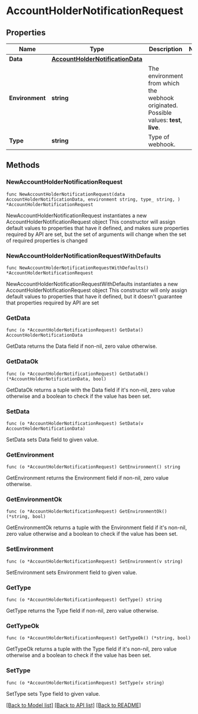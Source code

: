# AccountHolderNotificationRequest

## Properties

Name | Type | Description | Notes
------------ | ------------- | ------------- | -------------
**Data** | [**AccountHolderNotificationData**](AccountHolderNotificationData.md) |  | 
**Environment** | **string** | The environment from which the webhook originated.  Possible values: **test**, **live**. | 
**Type** | **string** | Type of webhook. | 

## Methods

### NewAccountHolderNotificationRequest

`func NewAccountHolderNotificationRequest(data AccountHolderNotificationData, environment string, type_ string, ) *AccountHolderNotificationRequest`

NewAccountHolderNotificationRequest instantiates a new AccountHolderNotificationRequest object
This constructor will assign default values to properties that have it defined,
and makes sure properties required by API are set, but the set of arguments
will change when the set of required properties is changed

### NewAccountHolderNotificationRequestWithDefaults

`func NewAccountHolderNotificationRequestWithDefaults() *AccountHolderNotificationRequest`

NewAccountHolderNotificationRequestWithDefaults instantiates a new AccountHolderNotificationRequest object
This constructor will only assign default values to properties that have it defined,
but it doesn't guarantee that properties required by API are set

### GetData

`func (o *AccountHolderNotificationRequest) GetData() AccountHolderNotificationData`

GetData returns the Data field if non-nil, zero value otherwise.

### GetDataOk

`func (o *AccountHolderNotificationRequest) GetDataOk() (*AccountHolderNotificationData, bool)`

GetDataOk returns a tuple with the Data field if it's non-nil, zero value otherwise
and a boolean to check if the value has been set.

### SetData

`func (o *AccountHolderNotificationRequest) SetData(v AccountHolderNotificationData)`

SetData sets Data field to given value.


### GetEnvironment

`func (o *AccountHolderNotificationRequest) GetEnvironment() string`

GetEnvironment returns the Environment field if non-nil, zero value otherwise.

### GetEnvironmentOk

`func (o *AccountHolderNotificationRequest) GetEnvironmentOk() (*string, bool)`

GetEnvironmentOk returns a tuple with the Environment field if it's non-nil, zero value otherwise
and a boolean to check if the value has been set.

### SetEnvironment

`func (o *AccountHolderNotificationRequest) SetEnvironment(v string)`

SetEnvironment sets Environment field to given value.


### GetType

`func (o *AccountHolderNotificationRequest) GetType() string`

GetType returns the Type field if non-nil, zero value otherwise.

### GetTypeOk

`func (o *AccountHolderNotificationRequest) GetTypeOk() (*string, bool)`

GetTypeOk returns a tuple with the Type field if it's non-nil, zero value otherwise
and a boolean to check if the value has been set.

### SetType

`func (o *AccountHolderNotificationRequest) SetType(v string)`

SetType sets Type field to given value.



[[Back to Model list]](../README.md#documentation-for-models) [[Back to API list]](../README.md#documentation-for-api-endpoints) [[Back to README]](../README.md)


